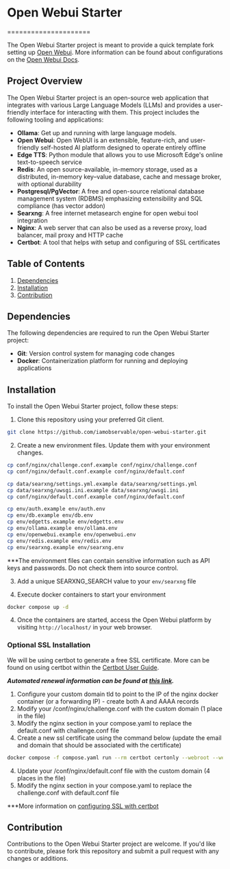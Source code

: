# Open Webui Starter
=====================

The Open Webui Starter project is meant to provide a quick template fork 
setting up [Open Webui](https://openwebui.com/). More information can be found 
about configurations on the [Open Webui Docs](https://docs.openwebui.com/).


## Project Overview

The Open Webui Starter project is an open-source web application that 
integrates with various Large Language Models (LLMs) and provides a 
user-friendly interface for interacting with them. This project includes the 
following tooling and applications:

- **Ollama**: Get up and running with large language models.
- **Open Webui**: Open WebUI is an extensible, feature-rich, and user-friendly self-hosted AI platform designed to operate entirely offline
- **Edge TTS**: Python module that allows you to use Microsoft Edge's online text-to-speech service
- **Redis**: An open source-available, in-memory storage, used as a distributed, in-memory key–value database, cache and message broker, with optional durability
- **Postgresql/PgVector**: A free and open-source relational database management system (RDBMS) emphasizing extensibility and SQL compliance (has vector addon)
- **Searxng**: A free internet metasearch engine for open webui tool integration
- **Nginx**: A web server that can also be used as a reverse proxy, load balancer, mail proxy and HTTP cache
- **Certbot**: A tool that helps with setup and configuring of SSL certificates


## Table of Contents
1. [Dependencies](#dependencies)
2. [Installation](#installation)
3. [Contribution](#contribution)


## Dependencies

The following dependencies are required to run the Open Webui Starter project:

- **Git**: Version control system for managing code changes
- **Docker**: Containerization platform for running and deploying applications


## Installation

To install the Open Webui Starter project, follow these steps:

1. Clone this repository using your preferred Git client.

```sh
git clone https://github.com/iamobservable/open-webui-starter.git
```

2. Create a new environment files. Update them with your environment changes.

```sh
cp conf/nginx/challenge.conf.example conf/nginx/challenge.conf
cp conf/nginx/default.conf.example conf/nginx/default.conf

cp data/searxng/settings.yml.example data/searxng/settings.yml
cp data/searxng/uwsgi.ini.example data/searxng/uwsgi.ini
cp conf/nginx/default.conf.example conf/nginx/default.conf

cp env/auth.example env/auth.env
cp env/db.example env/db.env
cp env/edgetts.example env/edgetts.env
cp env/ollama.example env/ollama.env
cp env/openwebui.example env/openwebui.env
cp env/redis.example env/redis.env
cp env/searxng.example env/searxng.env
```

***The environment files can contain sensitive information such as API keys 
and passwords. Do not check them into source control.

3. Add a unique SEARXNG_SEARCH value to your `env/searxng` file

3. Execute docker containers to start your environment

```sh
docker compose up -d
```

4. Once the containers are started, access the Open Webui platform by visiting 
`http://localhost/` in your web browser.


### Optional SSL Installation

We will be using certbot to generate a free SSL certificate. More can be found on using certbot within the [Certbot User Guide](https://eff-certbot.readthedocs.io/en/latest/using.html).

***Automated renewal information can be found at [this link](https://eff-certbot.readthedocs.io/en/latest/using.html#setting-up-automated-renewal).***

1. Configure your custom domain tld to point to the IP of the nginx docker container (or a forwarding IP) - create both A and AAAA records
2. Modify your /conf/nginx/challenge.conf with the custom domain (1 place in the file)
1. Modify the nginx section in your compose.yaml to replace the default.conf with challenge.conf file
3. Create a new ssl certificate using the command below (update the email and domain that should be associated with the certificate)
```sh
docker compose -f compose.yaml run --rm certbot certonly --webroot --webroot-path=/var/www/certbot --email <email> --agree-tos --no-eff-email --force-renewal -d <domain>
```
4. Update your /conf/nginx/default.conf file with the custom domain (4 places in the file)
5. Modify the nginx section in your compose.yaml to replace the challenge.conf with default.conf file

***More information on [configuring SSL with certbot](https://medium.com/@dinusai05/setting-up-a-secure-reverse-proxy-with-https-using-docker-compose-nginx-and-certbot-lets-encrypt-cfd012c53ca0)

## Contribution

Contributions to the Open Webui Starter project are welcome. If you'd like to 
contribute, please fork this repository and submit a pull request with any 
changes or additions.

